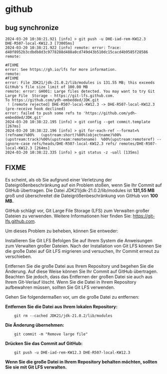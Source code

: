 # github

## bug synchronize

    2024-03-20 10:38:21.921 [info] > git push -u DHE-iad-rem-KW12.3     DHE-R507-local-KW12.3 [73005ms]
    2024-03-20 10:38:21.922 [info] remote: error: Trace:    d40f8952b3cdbdb8d3c9778288d488a0cd749d43b510dc15cacd4b9585f28586        
    remote:

    #FIXME  
    error: See https://gh.io/lfs for more information.        
    remote:
    #FIXME  
    error: File JDK21/jdk-21.0.2/lib/modules is 131.55 MB; this exceeds     GitHub's file size limit of 100.00 MB        
    remote: error: GH001: Large files detected. You may want to try Git Large File  Storage - https://git-lfs.github.com.        
    To https://github.com/ydh-embedded/JDK.git
     ! [remote rejected] DHE-R507-local-KW12.3 -> DHE-R507-local-KW12.3     (pre-receive hook declined)
    error: failed to push some refs to 'https://github.com/ydh-embedded/JDK.git'
    2024-03-20 10:38:22.195 [info] > git config --get commit.template [267ms]
    2024-03-20 10:38:22.196 [info] > git for-each-ref --format=%(refname)%00%   (upstream:short)%00%(objectname)%00%(upstream:track)%00%(upstream:remotename)  %00%(upstream:remoteref) --ignore-case refs/heads/DHE-R507-local-KW12.3 refs/ remotes/DHE-R507-local-KW12.3 [264ms]
    2024-03-20 10:38:22.335 [info] > git status -z -uall [135ms]

## FIXME


Es scheint, als ob Sie aufgrund einer Verletzung der Dateigrößenbeschränkung auf ein Problem stoßen, wenn Sie Ihr Commit auf GitHub übertragen. Die Datei JDK21/jdk-21.0.2/lib/modules ist **131,55 MB** groß und überschreitet die Dateigrößenbeschränkung von GitHub von **100 MB.**

GitHub schlägt vor, Git Large File Storage (LFS) zum Verwalten großer Dateien zu verwenden. Weitere Informationen hier finden Sie: https://git-lfs.github.com.

Um dieses Problem zu beheben, können Sie entweder:

Installieren Sie Git LFS Befolgen Sie auf Ihrem System die Anweisungen zum Verwalten großer Dateien. Nach der Installation von Git LFS können Sie die große Datei auf Git LFS migrieren und versuchen, Ihr Commit erneut zu verschieben.

Entfernen Sie die große Datei aus Ihrem Repository und begehen Sie die Änderung. Auf diese Weise können Sie Ihr Commit auf GitHub übertragen. Beachten Sie jedoch, dass das Entfernen der großen Datei sie auch aus Ihrem Git-Verlauf löscht. Wenn Sie die Datei in Ihrem Repository aufbewahren müssen, sollten Sie Git LFS verwenden.

Gehen Sie folgendermaßen vor, um die große Datei zu entfernen:

**Entfernen Sie die Datei aus Ihrem lokalen Repository:**

        git rm --cached JDK21/jdk-21.0.2/lib/modules

**Die Änderung übernehmen:**

        git commit -m "Remove large file"

**Drücken Sie das Commit auf GitHub:**

        git push -u DHE-iad-rem-KW12.3 DHE-R507-local-KW12.3

**Wenn Sie die große Datei in Ihrem Repository behalten möchten, sollten Sie sie mit Git LFS verwalten.**